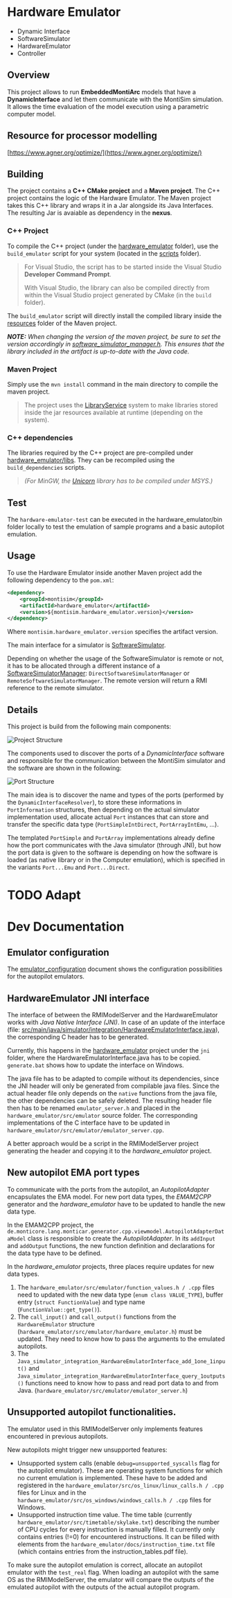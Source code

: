 # Hardware Emulator

- Dynamic Interface
- SoftwareSimulator
- HardwareEmulator
- Controller


## Overview
This project allows to run **EmbeddedMontiArc** models that have a **DynamicInterface** and let them communicate with the MontiSim simulation. It allows the time evaluation of the model execution using a parametric computer model.

## Resource for processor modelling
[https://www.agner.org/optimize/](https://www.agner.org/optimize/)

## Building
The project contains a **C++ CMake project** and a **Maven project**. 
The C++ project contains the logic of the Hardware Emulator.
The Maven project takes this C++ library and wraps it in a Jar alongside its Java Interfaces. The resulting Jar is avaiable as dependency in the **nexus**.

### C++ Project
To compile the C++ project (under the [hardware_emulator](hardware_emulator) folder), use the `build_emulator` script for your system (located in the [scripts](scripts) folder).

> For Visual Studio, the script has to be started inside the Visual Studio **Developer Command Prompt**.
> 
> With Visual Studio, the library can also be compiled directly from within the Visual Studio project generated by CMake (in the `build` folder).

The `build_emulator` script will directly install the compiled library inside the [resources](src/main/resources) folder of the Maven project.

_**NOTE:** When changing the version of the maven project, be sure to set the version accordingly in [software_simulator_manager.h](hardware_emulator/src/software_simulator_manager.h). This ensures that the library included in the artifact is up-to-date with the Java code._

### Maven Project

Simply use the `mvn install` command in the main directory to compile the maven project. 

> The project uses the [LibraryService](https://git.rwth-aachen.de/monticore/EmbeddedMontiArc/simulators/commons/blob/master/src/main/java/commons/utils/LibraryService.java) system to make libraries stored inside the jar resources available at runtime (depending on the system).

### C++ dependencies

The libraries required by the C++ project are pre-compiled under [hardware_emulator/libs](hardware_emulator/libs). They can be recompiled using the `build_dependencies` scripts.

> *(For MinGW, the [Unicorn](unicorn) library has to be compiled under MSYS.)*


## Test

The `hardware-emulator-test` can be executed in the hardware_emulator/bin folder locally to test the emulation of sample programs and a basic autopilot emulation.


## Usage

To use the Hardware Emulator inside another Maven project add the following dependency to the `pom.xml`:
```xml
<dependency>
    <groupId>montisim</groupId>
    <artifactId>hardware_emulator</artifactId>
    <version>${montisim.hardware_emulator.version}</version>
</dependency>
```
Where `montisim.hardware_emulator.version` specifies the artifact version.

The main interface for a simulator is [SoftwareSimulator](src/main/java/de/rwth/monticore/EmbeddedMontiArc/simulators/hardware_emulator/interfaces/SoftwareSimulator.java).

Depending on whether the usage of the SoftwareSimulator is remote or not, it has to be allocated through a different instance of a [SoftwareSimulatorManager](src/main/java/de/rwth/monticore/EmbeddedMontiArc/simulators/hardware_emulator/interfaces/SoftwareSimulatorManager.java): `DirectSoftwareSimulatorManager` or `RemoteSoftwareSimulatorManager`. The remote version will return a RMI reference to the remote simulator.

## Details

This project is build from the following main components:

![Project Structure](docs/Structure.svg)

The components used to discover the ports of a *DynamicInterface* software and responsible for the communication between the MontiSim simulator and the software are shown in the following:

![Port Structure](docs/PortStructureVert.svg)

The main idea is to discover the name and types of the ports (performed by the `DynamicInterfaceResolver`), to store these informations in `PortInformation` structures, then depending on the actual simulator implementation used, allocate actual `Port` instances that can store and transfer the specific data type (`PortSimpleIntDirect`, `PortArrayIntEmu`, ...).

The templated `PortSimple` and `PortArray` implementations already define how the port communicates with the Java simulator (through JNI), but how the port data is given to the software is depending on how the software is loaded (as native library or in the Computer emulation), which is specified in the variants `Port...Emu` and `Port...Direct`.






# TODO Adapt

# Dev Documentation

## Emulator configuration

The [emulator_configuration](docs/emulator_configuration.pdf) document shows the configuration possibilities for the autopilot emulators.

## HardwareEmulator JNI interface

The interface of between the RMIModelServer and the HardwareEmulator works with _Java Native Interface (JNI)_. In case of an update
of the interface (file: [src/main/java/simulator/integration/HardwareEmulatorInterface.java](src/main/java/simulator/integration/HardwareEmulatorInterface.java)),
the corresponding C header has to be generated.

Currently, this happens in the [hardware_emulator](https://git.rwth-aachen.de/monticore/EmbeddedMontiArc/simulators/hardware_emulator) project under the `jni` folder,
where the HardwareEmulatorInterface.java has to be copied. `generate.bat` shows how to update the interface on Windows.

The java file has to be adapted to compile without its dependencies, since the JNI header will only
be generated from compilable java files. Since the actual header file only depends on the `native` functions from the java file, the other dependencies can
be safely deleted. The resulting header file then has to be renamed `emulator_server.h` and placed in the `hardware_emulator/src/emulator` source folder.
The corresponding implementations of the C interface have to be updated in `hardware_emulator/src/emulator/emulator_server.cpp`.

A better approach would be a script in the RMIModelServer project generating the header and copying it to the *hardware_emulator* project.

## New autopilot EMA port types

To communicate with the ports from the autopilot, an _AutopilotAdapter_ encapsulates the EMA model. For new port data types,
the *EMAM2CPP* generator and the *hardware_emulator* have to be updated to handle the new data type.

In the EMAM2CPP project, the `de.monticore.lang.monticar.generator.cpp.viewmodel.AutopilotAdapterDataModel` class is responsible to create the _AutopilotAdapter_.
In its `addInput` and `addOutput` functions, the new function definition and declarations for the data type have to be defined.

In the *hardware_emulator* projects, three places require updates for new data types.
 1. The `hardware_emulator/src/emulator/function_values.h / .cpp` files need to updated with the new data type (`enum class VALUE_TYPE`), buffer entry (`struct FunctionValue`) and type name (`FunctionValue::get_type()`).
 2. The `call_input()` and `call_output()` functions from the `HardwareEmulator` structure (`hardware_emulator/src/emulator/hardware_emulator.h`) must be updated. They need to know how to pass the arguments to the emulated autopilots.
 3. The `Java_simulator_integration_HardwareEmulatorInterface_add_1one_1input()` and `Java_simulator_integration_HardwareEmulatorInterface_query_1outputs()` functions need to know how to pass and read port data to and from Java. (`hardware_emulator/src/emulator/emulator_server.h`)
 
## Unsupported autopilot functionalities.

The emulator used in this RMIModelServer only implements features encountered in previous autopilots.

New autopilots might trigger new unsupported features:
 * Unsupported system calls (enable `debug=unsupported_syscalls` flag for the autopilot emulator). These are operating system functions for which no current emulation is implemented. These have to be added and registered in the `hardware_emulator/src/os_linux/linux_calls.h / .cpp` files for Linux and in the `hardware_emulator/src/os_windows/windows_calls.h / .cpp` files for Windows.
 * Unsupported instruction time value. The time table (currently `hardware_emulator/src/timetable/skylake.txt`) describing the number of CPU cycles for every instruction is manually filled. It currently only contains entries (!=0) for encountered instructions. It can be filled with elements from the `hardware_emulator/docs/instruction_time.txt` file (which contains entries from the instruction_tables.pdf file).
 
To make sure the autopilot emulation is correct, allocate an autopilot emulator with the `test_real` flag. When loading an autopilot with the same OS as the RMIModelServer, the emulator will compare the outputs of the emulated autopilot with the outputs of the actual autopilot program.
